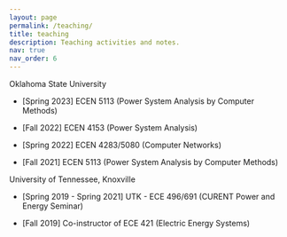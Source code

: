 ```yaml
---
layout: page
permalink: /teaching/
title: teaching
description: Teaching activities and notes.
nav: true
nav_order: 6
---
```


Oklahoma State University

- [Spring 2023]
  ECEN 5113 (Power System Analysis by Computer Methods)

- [Fall 2022]
  ECEN 4153 (Power System Analysis)

- [Spring 2022]
  ECEN 4283/5080 (Computer Networks)

- [Fall 2021]
  ECEN 5113 (Power System Analysis by Computer Methods)

University of Tennessee, Knoxville

- [Spring 2019 - Spring 2021]
  UTK - ECE 496/691 (CURENT Power and Energy Seminar)

- [Fall 2019]
    Co-instructor of ECE 421 (Electric Energy Systems)